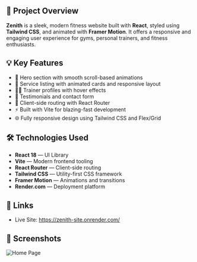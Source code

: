 ## 🎯 Project Overview

**Zenith** is a sleek, modern fitness website built with **React**, styled using **Tailwind CSS**, and animated with **Framer Motion**. It offers a responsive and engaging user experience for gyms, personal trainers, and fitness enthusiasts.

## 💡 Key Features

- 💪 Hero section with smooth scroll-based animations
- 🧘 Service listing with animated cards and responsive layout
- 🧑‍🏫 Trainer profiles with hover effects
- 💬 Testimonials and contact form
- 🧭 Client-side routing with React Router
- ⚡ Built with Vite for blazing-fast development
- 🌐 Fully responsive design using Tailwind CSS and Flex/Grid

## 🛠️ Technologies Used

- **React 18** — UI Library
- **Vite** — Modern frontend tooling
- **React Router** — Client-side routing
- **Tailwind CSS** — Utility-first CSS framework
- **Framer Motion** — Animations and transitions
- **Render.com** — Deployment platform

## 🔗 Links

- Live Site: https://zenith-site.onrender.com/

## 📸 Screenshots

![Home Page](./public/screenshot.png)
